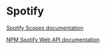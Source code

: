 # Spotify

[Spotify Scopes documentation](https://developer.spotify.com/documentation/general/guides/scopes/)

[NPM Spotify Web API documentation](https://www.npmjs.com/package/spotify-web-api-js)


